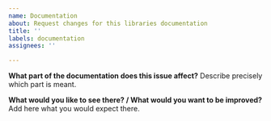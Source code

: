 ```yaml
---
name: Documentation
about: Request changes for this libraries documentation
title: ''
labels: documentation
assignees: ''

---
```


**What part of the documentation does this issue affect?**
Describe precisely which part is meant.

**What would you like to see there? / What would you want to be improved?**
Add here what you would expect there.
